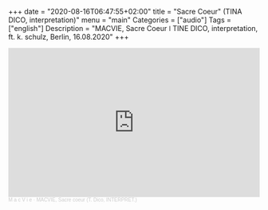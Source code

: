 
+++
date = "2020-08-16T06:47:55+02:00"
title = "Sacre Coeur" (TINA DICO, interpretation)"
menu = "main"
Categories = ["audio"]
Tags = ["english"]
Description = "MACVIE, Sacre Coeur  ǀ  TINE DICO, interpretation, ft. k. schulz, Berlin, 16.08.2020"
+++


<iframe width="100%" height="300" scrolling="no" frameborder="no" allow="autoplay" src="https://w.soundcloud.com/player/?url=https%3A//api.soundcloud.com/tracks/877128031&color=%2300ff6a&auto_play=false&hide_related=false&show_comments=true&show_user=true&show_reposts=false&show_teaser=true&visual=true"></iframe><div style="font-size: 10px; color: #cccccc;line-break: anywhere;word-break: normal;overflow: hidden;white-space: nowrap;text-overflow: ellipsis; font-family: Interstate,Lucida Grande,Lucida Sans Unicode,Lucida Sans,Garuda,Verdana,Tahoma,sans-serif;font-weight: 100;"><a href="https://soundcloud.com/macvie" title="M a c V i e" target="_blank" style="color: #cccccc; text-decoration: none;">M a c V i e</a> · <a href="https://soundcloud.com/macvie/macvie-sacre-coeur-t-dico-interpret" title="MACVIE, Sacre coeur (T. Dico, INTERPRET.)" target="_blank" style="color: #cccccc; text-decoration: none;">MACVIE, Sacre coeur (T. Dico, INTERPRET.)</a></div>

